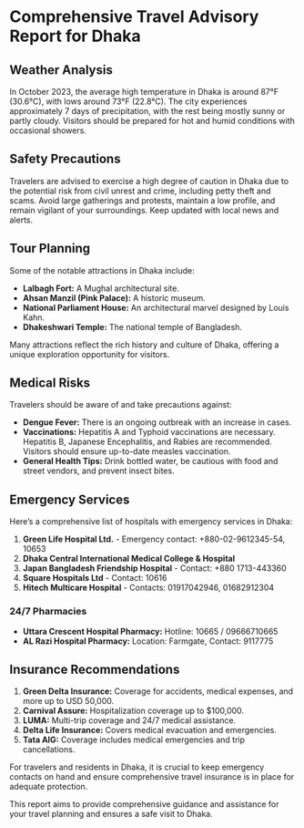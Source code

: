 # Comprehensive Travel Advisory Report for Dhaka

## Weather Analysis
In October 2023, the average high temperature in Dhaka is around 87°F (30.6°C), with lows around 73°F (22.8°C). The city experiences approximately 7 days of precipitation, with the rest being mostly sunny or partly cloudy. Visitors should be prepared for hot and humid conditions with occasional showers.

## Safety Precautions
Travelers are advised to exercise a high degree of caution in Dhaka due to the potential risk from civil unrest and crime, including petty theft and scams. Avoid large gatherings and protests, maintain a low profile, and remain vigilant of your surroundings. Keep updated with local news and alerts.

## Tour Planning
Some of the notable attractions in Dhaka include:
- **Lalbagh Fort:** A Mughal architectural site.
- **Ahsan Manzil (Pink Palace):** A historic museum.
- **National Parliament House:** An architectural marvel designed by Louis Kahn.
- **Dhakeshwari Temple:** The national temple of Bangladesh.

Many attractions reflect the rich history and culture of Dhaka, offering a unique exploration opportunity for visitors.

## Medical Risks
Travelers should be aware of and take precautions against:
- **Dengue Fever:** There is an ongoing outbreak with an increase in cases.
- **Vaccinations:** Hepatitis A and Typhoid vaccinations are necessary. Hepatitis B, Japanese Encephalitis, and Rabies are recommended. Visitors should ensure up-to-date measles vaccination.
- **General Health Tips:** Drink bottled water, be cautious with food and street vendors, and prevent insect bites.

## Emergency Services
Here’s a comprehensive list of hospitals with emergency services in Dhaka:
1. **Green Life Hospital Ltd.** - Emergency contact: +880-02-9612345-54, 10653
2. **Dhaka Central International Medical College & Hospital**
3. **Japan Bangladesh Friendship Hospital** - Contact: +880 1713-443360
4. **Square Hospitals Ltd** - Contact: 10616
5. **Hitech Multicare Hospital** - Contacts: 01917042946, 01682912304

### 24/7 Pharmacies
- **Uttara Crescent Hospital Pharmacy:** Hotline: 10665 / 09666710665
- **AL Razi Hospital Pharmacy:** Location: Farmgate, Contact: 9117775

## Insurance Recommendations
1. **Green Delta Insurance:** Coverage for accidents, medical expenses, and more up to USD 50,000.
2. **Carnival Assure:** Hospitalization coverage up to $100,000.
3. **LUMA:** Multi-trip coverage and 24/7 medical assistance.
4. **Delta Life Insurance:** Covers medical evacuation and emergencies.
5. **Tata AIG:** Coverage includes medical emergencies and trip cancellations.

For travelers and residents in Dhaka, it is crucial to keep emergency contacts on hand and ensure comprehensive travel insurance is in place for adequate protection. 

This report aims to provide comprehensive guidance and assistance for your travel planning and ensures a safe visit to Dhaka.